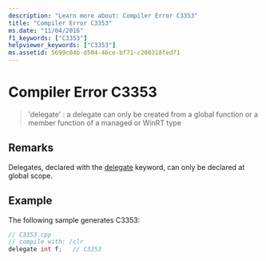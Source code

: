 ```yaml
---
description: "Learn more about: Compiler Error C3353"
title: "Compiler Error C3353"
ms.date: "11/04/2016"
f1_keywords: ["C3353"]
helpviewer_keywords: ["C3353"]
ms.assetid: 5699c04b-d504-46ce-bf71-c200318fed71
---
```

# Compiler Error C3353

> 'delegate' : a delegate can only be created from a global function or a member function of a managed or WinRT type

## Remarks

Delegates, declared with the [delegate](../../extensions/delegate-cpp-component-extensions.md) keyword, can only be declared at global scope.

## Example

The following sample generates C3353:

```cpp
// C3353.cpp
// compile with: /clr
delegate int f;   // C3353
```
